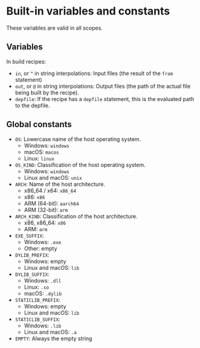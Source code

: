 # Built-in variables and constants

These variables are valid in all scopes.

## Variables

In build recipes:

- `in`, or `^` in string interpolations: Input files (the result of the `from` statement)
- `out`, or `@` in string interpolations: Output files (the path of the actual
  file being built by the recipe).
- `depfile`: If the recipe has a `depfile` statement, this is the evaluated path
  to the depfile.

## Global constants

- `OS`: Lowercase name of the host operating system.
  - Windows: `windows`
  - macOS: `macos`
  - Linux: `linux`
- `OS_KIND`: Classification of the host operating system.
  - Windows: `windows`
  - Linux and macOS: `unix`
- `ARCH`: Name of the host architecture.
  - x86_64 / x64: `x86_64`
  - x86: `x86`
  - ARM (64-bit): `aarch64`
  - ARM (32-bit): `arm`
- `ARCH_KIND`: Classification of the host architecture.
  - x86, x86_64: `x86`
  - ARM: `arm`
- `EXE_SUFFIX`:
  - Windows: `.exe`
  - Other: empty
- `DYLIB_PREFIX`:
  - Windows: empty
  - Linux and macOS: `lib`
- `DYLIB_SUFFIX`:
  - Windows: `.dll`
  - Linux: `.so`
  - macOS: `.dylib`
- `STATICLIB_PREFIX`:
  - Windows: empty
  - Linux and macOS: `lib`
- `STATICLIB_SUFFIX`:
  - Windows: `.lib`
  - Linux and macOS: `.a`
- `EMPTY`: Always the empty string
